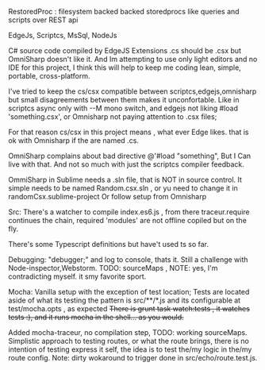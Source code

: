 RestoredProc : filesystem backed backed storedprocs like queries and scripts over REST api

EdgeJs, Scriptcs, MsSql, NodeJs

C# source code compiled by EdgeJS
Extensions .cs should be .csx but OmniSharp doesn't like it.
And Im attempting to use only light editors and no IDE for this project, I think this will help to keep me coding lean, simple, portable, cross-platform.

I've tried to keep the cs/csx compatible between scriptcs,edgejs,omnisharp but small disagreements between them makes it unconfortable.
Like in scriptcs async only with --M mono switch, and edgejs not liking #load 'something.csx', or Omnisharp not paying attention to .csx files;

For that reason cs/csx in this project means , what ever Edge likes. 
that is ok with Omnisharp if the are named .cs.

OmniSharp complains about bad directive @'#load "something", But I Can live with that.
And not so much with just the scriptcs compiler feedback.

OmmiSharp in Sublime needs a .sln file, that is NOT in source control.
It simple needs to be named Random.csx.sln , or yu need to change it in randomCsx.sublime-project
Or follow setup from Omnisharp

Src:
There's a watcher to compile index.es6.js , from there traceur.require continues the chain, required 'modules' are not offline copiled but on the fly.

There's some Typescript definitions but have't used ts so far.

Debugging:
"debugger;" and log to console, thats it.
Still a challenge with Node-inspector,Webstorm. TODO: sourceMaps , NOTE: yes, I'm contradicting myself. it smy favorite sport.

Mocha:
Vanilla setup with the exception of test location;
Tests are located aside of what its testing
the pattern is src/**/*.js and its configurable at test/mocha.opts , as expected
~~There is grunt task watch:tests , it watches tests :), and it runs mocha in the shell... as you would.~~

Added mocha-traceur, no compilation step, TODO: working sourceMaps.
Simplistic approach to testing routes, or what the route brings, there is no intention of testing express it self, the idea is to test the/my logic in the/my route config.
Note: dirty wokaround to trigger done in src/echo/route.test.js.



